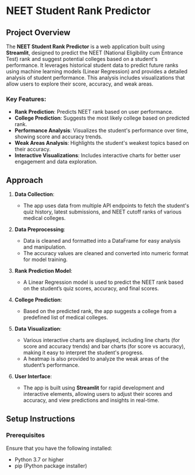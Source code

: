 # NEET Student Rank Predictor

## Project Overview

The **NEET Student Rank Predictor** is a web application built using **Streamlit**, designed to predict the NEET (National Eligibility cum Entrance Test) rank and suggest potential colleges based on a student's performance. It leverages historical student data to predict future ranks using machine learning models (Linear Regression) and provides a detailed analysis of student performance. This analysis includes visualizations that allow users to explore their score, accuracy, and weak areas.

### Key Features:
- **Rank Prediction**: Predicts NEET rank based on user performance.
- **College Prediction**: Suggests the most likely college based on predicted rank.
- **Performance Analysis**: Visualizes the student's performance over time, showing score and accuracy trends.
- **Weak Areas Analysis**: Highlights the student's weakest topics based on their accuracy.
- **Interactive Visualizations**: Includes interactive charts for better user engagement and data exploration.

## Approach

1. **Data Collection**: 
   - The app uses data from multiple API endpoints to fetch the student's quiz history, latest submissions, and NEET cutoff ranks of various medical colleges.
   
2. **Data Preprocessing**:
   - Data is cleaned and formatted into a DataFrame for easy analysis and manipulation.
   - The accuracy values are cleaned and converted into numeric format for model training.

3. **Rank Prediction Model**:
   - A Linear Regression model is used to predict the NEET rank based on the student’s quiz scores, accuracy, and final scores.
   
4. **College Prediction**:
   - Based on the predicted rank, the app suggests a college from a predefined list of medical colleges.

5. **Data Visualization**:
   - Various interactive charts are displayed, including line charts (for score and accuracy trends) and bar charts (for score vs accuracy), making it easy to interpret the student's progress.
   - A heatmap is also provided to analyze the weak areas of the student’s performance.

6. **User Interface**:
   - The app is built using **Streamlit** for rapid development and interactive elements, allowing users to adjust their scores and accuracy, and view predictions and insights in real-time.

## Setup Instructions

### Prerequisites
Ensure that you have the following installed:
- Python 3.7 or higher
- pip (Python package installer)


